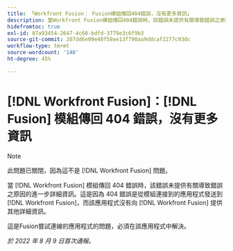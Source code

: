 ```yaml
---
title: 「Workfront Fusion： Fusion模組傳回404錯誤，沒有更多資訊」
description: 當Workfront Fusion模組傳回404錯誤時，該錯誤未提供有關導致錯誤之原因的任何進一步詳細資訊。 這是因為404錯誤是從模組連線到的應用程式傳送到Workfront Fusion，而該應用程式沒有向Workfront Fusion提供其他詳細資訊。
hidefromtoc: true
exl-id: 07a93454-2647-4c60-bdfd-3779e3c6f9b3
source-git-commit: 207dd6e09e40f58ee13f790aa9ddcaf2277c93dc
workflow-type: tm+mt
source-wordcount: '148'
ht-degree: 45%

---
```


# [!DNL Workfront Fusion]：[!DNL Fusion] 模組傳回 404 錯誤，沒有更多資訊

>[!NOTE]
>
>此問題已關閉，因為這不是 [!DNL Workfront Fusion] 問題。

當 [!DNL Workfront Fusion] 模組傳回 404 錯誤時，該錯誤未提供有關導致錯誤之原因的進一步詳細資訊。這是因為 404 錯誤是從模組連接到的應用程式發送到 [!DNL Workfront Fusion]，而該應用程式沒有向 [!DNL Workfront Fusion] 提供其他詳細資訊。

這是Fusion嘗試連線的應用程式的問題，必須在該應用程式中解決。

_於 2022 年 8 月 9 日首次通報。_
